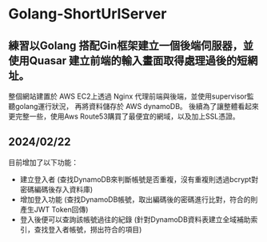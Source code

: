 # Golang-ShortUrlServer

## 練習以Golang 搭配Gin框架建立一個後端伺服器，並使用Quasar 建立前端的輸入畫面取得處理過後的短網址。
整個網站建置於 AWS EC2上透過 Nginx 代理前端與後端，並使用supervisor監聽golang運行狀況，
再將資料儲存於 AWS dynamoDB。
後續為了讓整體看起來更完整一些，使用Aws Route53購買了最便宜的網域，以及加上SSL憑證。

## 2024/02/22
目前增加了以下功能：
* 建立登入者 (查找DynamoDB來判斷帳號是否重複，沒有重複則透過bcrypt對密碼編碼後存入資料庫)
* 增加登入功能 (查找DynamoDB帳號，取出編碼後的密碼進行比對，符合的則產生JWT Token回傳)
* 登入後便可以查詢該帳號過往的紀錄 (針對DynamoDB資料表建立全域補助索引，查找登入者帳號，撈出符合的項目)
